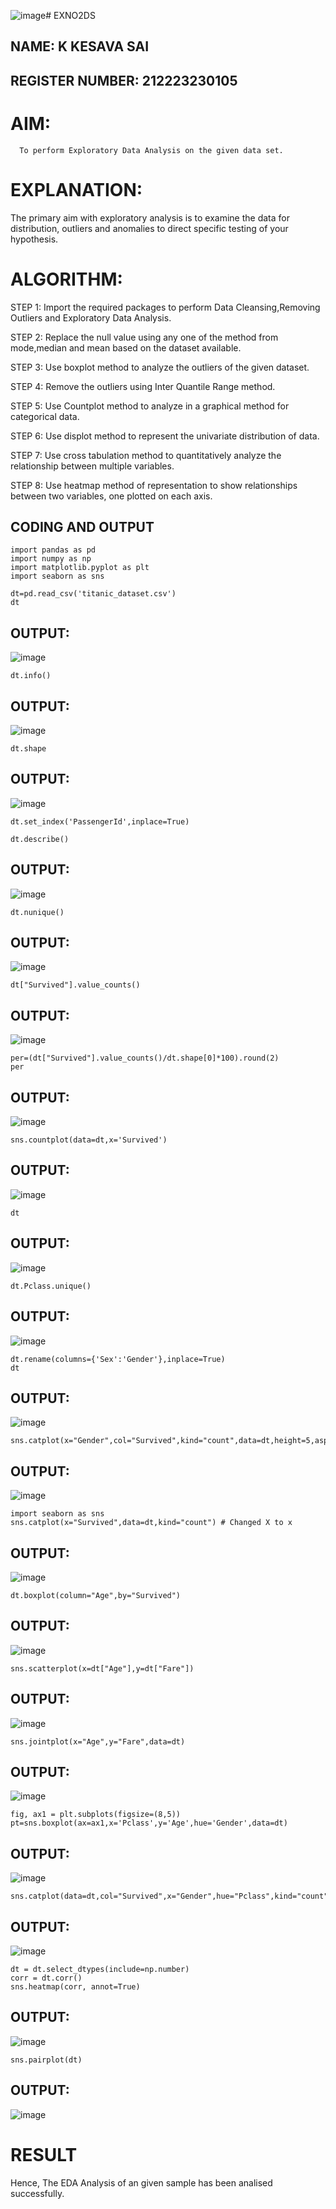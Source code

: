 ![image](https://github.com/user-attachments/assets/9ec9e064-08fd-405c-8bfc-b4a0409aceab)# EXNO2DS

## NAME: K KESAVA SAI
## REGISTER NUMBER: 212223230105

# AIM:
      To perform Exploratory Data Analysis on the given data set.
      
# EXPLANATION:
  The primary aim with exploratory analysis is to examine the data for distribution, outliers and anomalies to direct specific testing of your hypothesis.
  
# ALGORITHM:
STEP 1: Import the required packages to perform Data Cleansing,Removing Outliers and Exploratory Data Analysis.

STEP 2: Replace the null value using any one of the method from mode,median and mean based on the dataset available.

STEP 3: Use boxplot method to analyze the outliers of the given dataset.

STEP 4: Remove the outliers using Inter Quantile Range method.

STEP 5: Use Countplot method to analyze in a graphical method for categorical data.

STEP 6: Use displot method to represent the univariate distribution of data.

STEP 7: Use cross tabulation method to quantitatively analyze the relationship between multiple variables.

STEP 8: Use heatmap method of representation to show relationships between two variables, one plotted on each axis.

## CODING AND OUTPUT
```PY
import pandas as pd
import numpy as np
import matplotlib.pyplot as plt
import seaborn as sns
```
```PY
dt=pd.read_csv('titanic_dataset.csv')
dt
```
## OUTPUT:
![image](https://github.com/user-attachments/assets/7a5a6753-d9a6-4639-acb8-00ba9273cf53)

```PY
dt.info()
```

## OUTPUT:
![image](https://github.com/user-attachments/assets/e01bc954-b26e-4629-8b6d-600631332425)

```PY
dt.shape
```

## OUTPUT:
![image](https://github.com/user-attachments/assets/b1175bae-0558-46fa-ba29-efdeecb5ebc4)

```PY
dt.set_index('PassengerId',inplace=True)
```
```PY
dt.describe()
```

## OUTPUT:
![image](https://github.com/user-attachments/assets/84d61da5-6986-497d-8968-614225422099)

```PY
dt.nunique()
```

## OUTPUT:
![image](https://github.com/user-attachments/assets/c9208630-5b8c-4823-823d-eca0792130dc)

```PY
dt["Survived"].value_counts()
```

## OUTPUT:
![image](https://github.com/user-attachments/assets/cf79bcec-fa6b-4fbf-ae9a-2e61f2aaa587)

```PY
per=(dt["Survived"].value_counts()/dt.shape[0]*100).round(2)
per
```

## OUTPUT:
![image](https://github.com/user-attachments/assets/267215bd-4b2e-46bf-855b-19f82f261ddc)

```PY
sns.countplot(data=dt,x='Survived')
```

## OUTPUT:
![image](https://github.com/user-attachments/assets/eeaf076e-b1c4-49a1-b931-05aea17c340f)

```PY
dt
```

## OUTPUT:
![image](https://github.com/user-attachments/assets/62421596-5661-417e-ba4e-5d0a342f4e7c)

```PY
dt.Pclass.unique()
```

## OUTPUT:
![image](https://github.com/user-attachments/assets/f85ffc4d-68a8-4895-921e-008afc6cacc2)

```PY
dt.rename(columns={'Sex':'Gender'},inplace=True)
dt
```
## OUTPUT:
![image](https://github.com/user-attachments/assets/a152ca4b-22c7-49d2-8474-8f404c0d2c84)

```PY
sns.catplot(x="Gender",col="Survived",kind="count",data=dt,height=5,aspect=.7)
```
## OUTPUT:
![image](https://github.com/user-attachments/assets/3eed7a03-863f-43b6-9365-bfa71b42c299)

```PY
import seaborn as sns
sns.catplot(x="Survived",data=dt,kind="count") # Changed X to x
```

## OUTPUT:
![image](https://github.com/user-attachments/assets/83111cc8-528a-43d6-8847-9e951870ae67)

```PY
dt.boxplot(column="Age",by="Survived")
```

## OUTPUT:
![image](https://github.com/user-attachments/assets/ec303f67-ade2-4222-983a-76f16235bce5)

```PY
sns.scatterplot(x=dt["Age"],y=dt["Fare"])
```

## OUTPUT:
![image](https://github.com/user-attachments/assets/22952110-5d60-435d-98b8-f4fc9ab880a3)

```PY
sns.jointplot(x="Age",y="Fare",data=dt)
```

## OUTPUT:
![image](https://github.com/user-attachments/assets/6c564d00-4eb5-4a09-82b9-373fe8f87499)

```PY
fig, ax1 = plt.subplots(figsize=(8,5))
pt=sns.boxplot(ax=ax1,x='Pclass',y='Age',hue='Gender',data=dt)
```
## OUTPUT:
![image](https://github.com/user-attachments/assets/d303b23e-baa7-4f1c-81da-e2f00bbcce18)

```PY
sns.catplot(data=dt,col="Survived",x="Gender",hue="Pclass",kind="count")
```

## OUTPUT:
![image](https://github.com/user-attachments/assets/d5f868b5-e493-42b6-bdee-3b3a618c36d8)

```PY
dt = dt.select_dtypes(include=np.number)
corr = dt.corr()
sns.heatmap(corr, annot=True)
```

## OUTPUT:
![image](https://github.com/user-attachments/assets/7ae16a9f-a986-4f09-82d0-d98bb52fe3d5)

```PY
sns.pairplot(dt)
```

## OUTPUT:
![image](https://github.com/user-attachments/assets/35a0b54c-4923-40ae-bdbe-e9e917adebba)

# RESULT
Hence, The EDA Analysis of an given sample has been analised successfully.
